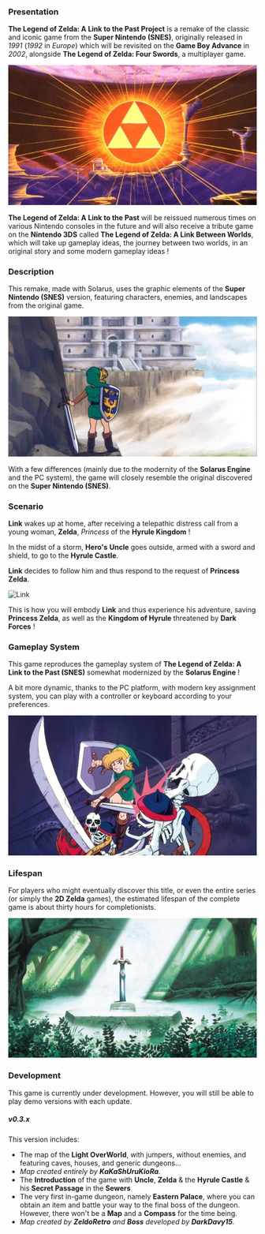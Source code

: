 ### Presentation

**The Legend of Zelda: A Link to the Past Project** is a remake of the classic and iconic game from the **Super Nintendo (SNES)**, originally released in *1991* (*1992* in *Europe*) which will be revisited on the **Game Boy Advance** in *2002*, alongside **The Legend of Zelda: Four Swords**, a multiplayer game.  

![Link](ressources/images/artwork_triforce.jpg "Triforce in the Sacred Kingdom")

**The Legend of Zelda: A Link to the Past** will be reissued numerous times on various Nintendo consoles in the future and will also receive a tribute game on the **Nintendo 3DS** called **The Legend of Zelda: A Link Between Worlds**, which will take up gameplay ideas, the journey between two worlds, in an original story and some modern gameplay ideas !  


### Description

This remake, made with Solarus, uses the graphic elements of the **Super Nintendo (SNES)** version, featuring characters, enemies, and landscapes from the original game.  

![Link](ressources/images/artwork_hera.jpg "The Tower of Hera")

With a few differences (mainly due to the modernity of the **Solarus Engine** and the PC system), the game will closely resemble the original discovered on the **Super Nintendo (SNES)**.


### Scenario

**Link** wakes up at home, after receiving a telepathic distress call from a young woman, **Zelda**, *Princess* of the **Hyrule Kingdom** !  

In the midst of a storm, **Hero's** **Uncle** goes outside, armed with a sword and shield, to go to the **Hyrule Castle**.  

**Link** decides to follow him and thus respond to the request of **Princess Zelda**.

![Link](ressources/images/artwork_sewer.jpg "Link and Zelda in the Sewers")

This is how you will embody **Link** and thus experience his adventure, saving **Princess Zelda**, as well as the **Kingdom of Hyrule** threatened by **Dark Forces** !


### Gameplay System

This game reproduces the gameplay system of **The Legend of Zelda: A Link to the Past (SNES)** somewhat modernized by the **Solarus Engine** !  

A bit more dynamic, thanks to the PC platform, with modern key assignment system, you can play with a controller or keyboard according to your preferences.  

![Link](ressources/images/artwork_fight.jpg "Link Fighting Skeletons")


### Lifespan

For players who might eventually discover this title, or even the entire series (or simply the **2D Zelda** games), the estimated lifespan of the complete game is about thirty hours for completionists.

![Link](ressources/images/artwork_mastersword.jpg "Mastersword")

### Development

This game is currently under development. However, you will still be able to play demo versions with each update.  

##### **v0.3.x**
This version includes:
- The map of the **Light OverWorld**, with jumpers, without enemies, and featuring caves, houses, and generic dungeons...
- *Map created entirely by **KaKaShUruKioRa**.*
- The **Introduction** of the game with **Uncle**, **Zelda** & the **Hyrule Castle** & his **Secret Passage** in the **Sewers**
- The very first in-game dungeon, namely **Eastern Palace**, where you can obtain an item and battle your way to the final boss of the dungeon.  
However, there won't be a **Map** and a **Compass** for the time being.  
- *Map created by **ZeldoRetro** and **Boss** developed by **DarkDavy15**.*